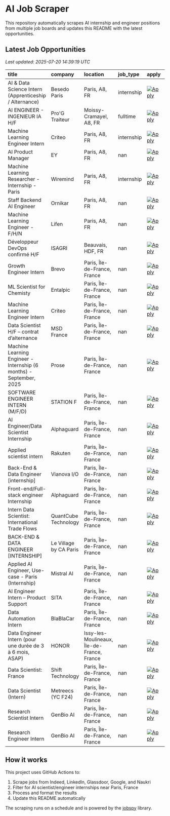 # AI Job Scraper

This repository automatically scrapes AI internship and engineer positions from multiple job boards and updates this README with the latest opportunities.

## Latest Job Opportunities

*Last updated: 2025-07-20 14:39:19 UTC*

| title                                                               | company                | location                                   | job_type   | apply                                                                                                                                 |   days_since_posted |
|:--------------------------------------------------------------------|:-----------------------|:-------------------------------------------|:-----------|:--------------------------------------------------------------------------------------------------------------------------------------|--------------------:|
| AI & Data Science Intern (Apprenticeship / Alternance)              | Besedo Paris           | Paris, A8, FR                              | internship | [![Apply](https://img.shields.io/badge/Apply-Now-brightgreen?style=for-the-badge)](https://fr.indeed.com/viewjob?jk=362607b2693415ab) |                   2 |
| AI ENGINEER - INGENIEUR IA H/F                                      | Pro'G Traiteur         | Moissy-Cramayel, A8, FR                    | fulltime   | [![Apply](https://img.shields.io/badge/Apply-Now-brightgreen?style=for-the-badge)](https://fr.indeed.com/viewjob?jk=ffd94d6e0bd5d98c) |                   2 |
| Machine Learning Engineer Intern                                    | Criteo                 | Paris, A8, FR                              | internship | [![Apply](https://img.shields.io/badge/Apply-Now-brightgreen?style=for-the-badge)](https://fr.indeed.com/viewjob?jk=8af2d3262b512c09) |                  10 |
| AI Product Manager                                                  | EY                     | Paris, A8, FR                              | nan        | [![Apply](https://img.shields.io/badge/Apply-Now-brightgreen?style=for-the-badge)](https://fr.indeed.com/viewjob?jk=b88cd97d92cf6e05) |                  13 |
| Machine Learning Researcher - Internship - Paris                    | Wiremind               | Paris, A8, FR                              | internship | [![Apply](https://img.shields.io/badge/Apply-Now-brightgreen?style=for-the-badge)](https://fr.indeed.com/viewjob?jk=15ff4d813106062a) |                  20 |
| Staff Backend AI Engineer                                           | Ornikar                | Paris, A8, FR                              | nan        | [![Apply](https://img.shields.io/badge/Apply-Now-brightgreen?style=for-the-badge)](https://fr.indeed.com/viewjob?jk=ad0eb19ce27e7216) |                  26 |
| Machine Learning Engineer - F/H/N                                   | Lifen                  | Paris, A8, FR                              | nan        | [![Apply](https://img.shields.io/badge/Apply-Now-brightgreen?style=for-the-badge)](https://fr.indeed.com/viewjob?jk=b7dd3c90681cd689) |                  27 |
| Développeur DevOps confirmé H/F                                     | ISAGRI                 | Beauvais, HDF, FR                          | nan        | [![Apply](https://img.shields.io/badge/Apply-Now-brightgreen?style=for-the-badge)](https://fr.indeed.com/viewjob?jk=3551fd1344dfae3b) |                  29 |
| Growth Engineer Intern                                              | Brevo                  | Paris, Île-de-France, France               | nan        | [![Apply](https://img.shields.io/badge/Apply-Now-brightgreen?style=for-the-badge)](https://www.linkedin.com/jobs/view/4267883917)     |                   1 |
| ML Scientist for Chemisty                                           | Entalpic               | Paris, Île-de-France, France               | nan        | [![Apply](https://img.shields.io/badge/Apply-Now-brightgreen?style=for-the-badge)](https://www.linkedin.com/jobs/view/4268614978)     |                   3 |
| Machine Learning Engineer Intern                                    | Criteo                 | Paris, Île-de-France, France               | nan        | [![Apply](https://img.shields.io/badge/Apply-Now-brightgreen?style=for-the-badge)](https://www.linkedin.com/jobs/view/4268192322)     |                   3 |
| Data Scientist H/F – contrat d’alternance                           | MSD France             | Paris, Île-de-France, France               | nan        | [![Apply](https://img.shields.io/badge/Apply-Now-brightgreen?style=for-the-badge)](https://www.linkedin.com/jobs/view/4212328864)     |                   3 |
| Machine Learning Engineer - Internship (6 months) - September, 2025 | Prose                  | Paris, Île-de-France, France               | nan        | [![Apply](https://img.shields.io/badge/Apply-Now-brightgreen?style=for-the-badge)](https://www.linkedin.com/jobs/view/4268605339)     |                   3 |
| SOFTWARE ENGINEER INTERN (M/F/D)                                    | STATION F              | Paris, Île-de-France, France               | nan        | [![Apply](https://img.shields.io/badge/Apply-Now-brightgreen?style=for-the-badge)](https://www.linkedin.com/jobs/view/4268207226)     |                   3 |
| AI Engineer/Data Scientist Internship                               | Alphaguard             | Paris, Île-de-France, France               | nan        | [![Apply](https://img.shields.io/badge/Apply-Now-brightgreen?style=for-the-badge)](https://www.linkedin.com/jobs/view/4267021525)     |                   4 |
| Applied scientist intern                                            | Rakuten                | Paris, Île-de-France, France               | nan        | [![Apply](https://img.shields.io/badge/Apply-Now-brightgreen?style=for-the-badge)](https://www.linkedin.com/jobs/view/4267684330)     |                   4 |
| Back-End & Data Engineer [internship]                               | Vianova I/O            | Paris, Île-de-France, France               | nan        | [![Apply](https://img.shields.io/badge/Apply-Now-brightgreen?style=for-the-badge)](https://www.linkedin.com/jobs/view/4267022401)     |                   4 |
| Front-end/Full-stack engineer Internship                            | Alphaguard             | Paris, Île-de-France, France               | nan        | [![Apply](https://img.shields.io/badge/Apply-Now-brightgreen?style=for-the-badge)](https://www.linkedin.com/jobs/view/4267018741)     |                   4 |
| Intern Data Scientist: International Trade Flows                    | QuantCube Technology   | Paris, Île-de-France, France               | nan        | [![Apply](https://img.shields.io/badge/Apply-Now-brightgreen?style=for-the-badge)](https://www.linkedin.com/jobs/view/4266724282)     |                   5 |
| BACK-END & DATA ENGINEER [INTERNSHIP]                               | Le Village by CA Paris | Paris, Île-de-France, France               | nan        | [![Apply](https://img.shields.io/badge/Apply-Now-brightgreen?style=for-the-badge)](https://www.linkedin.com/jobs/view/4267366162)     |                   5 |
| Applied AI Engineer, Use-case - Paris (Internship)                  | Mistral AI             | Paris, Île-de-France, France               | nan        | [![Apply](https://img.shields.io/badge/Apply-Now-brightgreen?style=for-the-badge)](https://www.linkedin.com/jobs/view/4263000813)     |                   9 |
| AI Engineer Intern – Product Support                                | SITA                   | Paris, Île-de-France, France               | nan        | [![Apply](https://img.shields.io/badge/Apply-Now-brightgreen?style=for-the-badge)](https://www.linkedin.com/jobs/view/4264716536)     |                  11 |
| Data Automation Intern                                              | BlaBlaCar              | Paris, Île-de-France, France               | nan        | [![Apply](https://img.shields.io/badge/Apply-Now-brightgreen?style=for-the-badge)](https://www.linkedin.com/jobs/view/4261149841)     |                  11 |
| Data Engineer Intern (pour une durée de 3 à 6 mois, ASAP)           | HONOR                  | Issy-les-Moulineaux, Île-de-France, France | nan        | [![Apply](https://img.shields.io/badge/Apply-Now-brightgreen?style=for-the-badge)](https://www.linkedin.com/jobs/view/4256037656)     |                  26 |
| Data Scientist: France                                              | Shift Technology       | Paris, Île-de-France, France               | nan        | [![Apply](https://img.shields.io/badge/Apply-Now-brightgreen?style=for-the-badge)](https://www.linkedin.com/jobs/view/4079798154)     |                  30 |
| Data Scientist (Intern)                                             | Metreecs (YC F24)      | Paris, Île-de-France, France               | nan        | [![Apply](https://img.shields.io/badge/Apply-Now-brightgreen?style=for-the-badge)](https://www.linkedin.com/jobs/view/4253667008)     |                  30 |
| Research Scientist Intern                                           | GenBio AI              | Paris, Île-de-France, France               | nan        | [![Apply](https://img.shields.io/badge/Apply-Now-brightgreen?style=for-the-badge)](https://www.linkedin.com/jobs/view/4269980103)     |                   0 |
| Research Engineer Intern                                            | GenBio AI              | Paris, Île-de-France, France               | nan        | [![Apply](https://img.shields.io/badge/Apply-Now-brightgreen?style=for-the-badge)](https://www.linkedin.com/jobs/view/4269978425)     |                   0 |

## How it works

This project uses GitHub Actions to:
1. Scrape jobs from Indeed, LinkedIn, Glassdoor, Google, and Naukri
2. Filter for AI scientist/engineer internships near Paris, France  
3. Process and format the results
4. Update this README automatically

The scraping runs on a schedule and is powered by the [jobspy](https://github.com/Bunsly/JobSpy) library.

